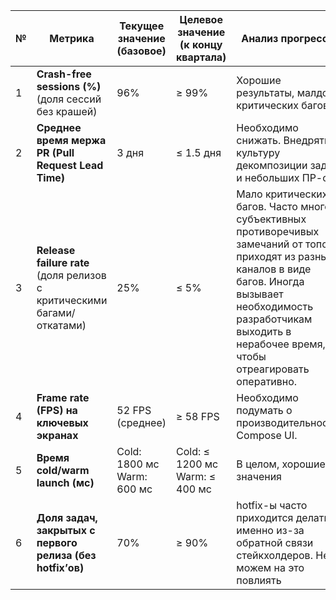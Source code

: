 


| № | Метрика | Текущее значение (базовое) | Целевое значение (к концу квартала) | Анализ прогресса |
|---|--------|----------------------------|-------------------------------------|----------------------------------------|
| 1 | **Crash-free sessions (%)**<br>(доля сессий без крашей) | 96% | ≥ 99% | Хорошие результаты, малдо критических багов |
| 2 | **Среднее время мержа PR (Pull Request Lead Time)** | 3 дня | ≤ 1.5 дня | Необходимо снижать. Внедрять культуру декомпозиции задач и небольших ПР-ов |
| 3 | **Release failure rate**<br>(доля релизов с критическими багами/откатами) | 25% | ≤ 5% | Мало критических багов. Часто много субъективных противоречивых замечаний от топов, приходят из разных каналов в виде багов. Иногда вызывает необходимость разработчикам выходить в нерабочее время, чтобы отреагировать оперативно. |
| 4 | **Frame rate (FPS) на ключевых экранах** | 52 FPS (среднее) | ≥ 58 FPS | Необходимо подумать о производительности Compose UI. |
| 5 | **Время cold/warm launch (мс)** | Cold: 1800 мс<br>Warm: 600 мс | Cold: ≤ 1200 мс<br>Warm: ≤ 400 мс | В целом, хорошие значения |
| 6 | **Доля задач, закрытых с первого релиза (без hotfix’ов)** | 70% | ≥ 90% | hotfix-ы часто приходится делать, именно из-за обратной связи стейкхолдеров. Не можем на это повлиять |
